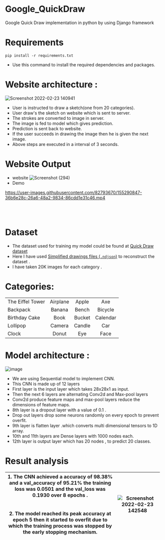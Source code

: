 # Google_QuickDraw
 Google Quick Draw implementation in python by using Django framework 
 
 # Requirements 
`` pip install -r requirements.txt  ``
* Use this command to install the required dependencies and packages.

 # Website architecture :
 
![Screenshot 2022-02-23 140941](https://user-images.githubusercontent.com/82793670/155285566-608e117d-90a6-42a5-9146-1717dcceaf12.png)

 
* User is instructed to draw a sketch(one from 20 categories).
* User draw's the sketch on website which is sent to server.
* The strokes are converted to image in server.
* The image is fed to model which gives prediction.
* Prediction is sent back to website.
* If the user succeeds in drawing the image then he is given the next image.
* Above steps are executed in a interval of 3 seconds.

# Website Output 
* website
![Screenshot (294)](https://user-images.githubusercontent.com/82793670/155290094-5600aba4-d308-4504-bccc-8d5c59ec94d6.png)
* Demo 

https://user-images.githubusercontent.com/82793670/155290847-36b6e28c-26a6-48a2-9834-86cdd1e31c46.mp4

<br><br>




# Dataset
* The dataset used for training my model could be found at [Quick Draw dataset](https://github.com/googlecreativelab/quickdraw-dataset)
*  Here I have used [Simplified drawings files (`` .ndjson ``)](https://console.cloud.google.com/storage/browser/quickdraw_dataset/full/simplified) to reconstruct the dataset .
* I have taken 20K images for each category .

 # Categories:
 
| | | | |
| :--- | :---: | :---: | :--: |
The Eiffel Tower | Airplane  | Apple  | Axe  
Backpack  | Banana  | Bench  | Bicycle  
Birthday Cake  | Book  | Bucket  | Calendar  
Lollipop  | Camera  | Candle  | Car  
Clock  | Donut  | Eye  | Face  

# Model architecture :
![image](https://user-images.githubusercontent.com/82793670/155283217-ddfca957-e989-4581-be0a-422ba2c81e09.png)



* We are using Sequential model to implement CNN.
* This CNN is made up of 12 layers
* First layer is the input layer which takes 28x28x1 as input.
* Then the next 6 layers are alternating Conv2d and Max-pool layers
* Conv2d produce feature maps and max-pool layers reduce the dimensions of   feature maps.
* 8th layer is a dropout layer with a value of 0.1 .
* Drop out layers drop some neurons randomly on every epoch to prevent overfit.
* 9th layer is flatten layer .which converts multi dimensional tensors to 1D array. 
* 10th and  11th layers are Dense layers with 1000 nodes each.
* 12th layer is output layer  which has 20 nodes , to predict 20 classes.

# Result analysis
| 1. The CNN achieved a accuracy of 98.38% and a val_accuracy of 95.21% the training loss was 0.0501 and the val_loss was 0.1930 over 8 epochs . <br><br> <br> 2. The model reached its peak accuracy at epoch 5 then it started to overfit due to which the training process was stopped by the early stopping mechanism. | ![Screenshot 2022-02-23 142548](https://user-images.githubusercontent.com/82793670/155287653-a08f3378-c0a3-4fa3-98f1-9868392730e4.png) |
------------- | -------------

